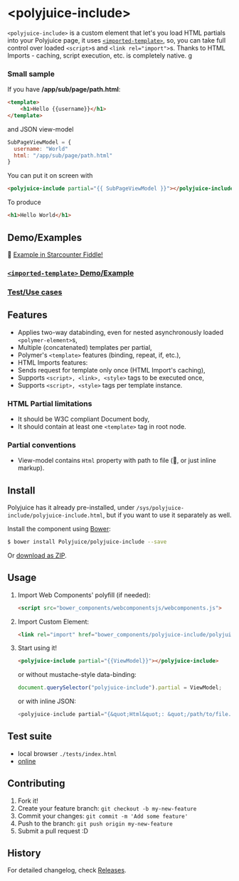 &lt;polyjuice-include&gt;
==============

`<polyjuice-include>` is a custom element that let's you load HTML partials into your Polyjuice page, it uses [`<imported-template>`](https://github.com/Juicy/imported-template), so, you can take full control over loaded `<script>`s and `<link rel="import">`s. Thanks to HTML Imports - caching, script execution, etc. is completely native.
g
### Small sample

If you have **/app/sub/page/path.html**:
```html
<template>
	<h1>Hello {{username}}</h1>
</template>
```
and JSON view-model
```javascript
SubPageViewModel = {
  username: "World"
  html: "/app/sub/page/path.html"
}
```
You can put it on screen with
```html
<polyjuice-include partial="{{ SubPageViewModel }}"></polyjuice-include>
```
To produce
```html
<h1>Hello World</h1>
```

## Demo/Examples
:construction:
[Example in Starcounter Fiddle!]()

### [`<imported-template>` Demo/Example](https://github.com/Juicy/imported-template#demoexamples)

### [Test/Use cases](http://polyjuice.github.io/polyjuice-include/tests)

## Features

 - Applies two-way databinding, even for nested asynchronously loaded `<polymer-element>`s,
 - Multiple (concatenated) templates per partial, 
 - Polymer's `<template>` features (binding, repeat, if, etc.),
 - HTML Imports features: 
  - Sends request for template only once (HTML Import's caching),
  - Supports `<script>, <link>, <style>` tags to be executed once,
  - Supports `<script>, <style>` tags per template instance.

### HTML Partial limitations

 - It should be W3C compliant Document body,
 - It should contain at least one `<template>` tag in root node.

### Partial conventions

 - View-model contains `Html` property with path to file (:construction:, or just inline markup).

## Install

Polyjuice has it already pre-installed, under `/sys/polyjuice-include/polyjuice-include.html`, but if you want to use it separately as well.

Install the component using [Bower](http://bower.io/):

```sh
$ bower install Polyjuice/polyjuice-include --save
```

Or [download as ZIP](https://github.com/Polyjuice/polyjuice-include/archive/master.zip).

## Usage

1. Import Web Components' polyfill (if needed):

    ```html
    <script src="bower_components/webcomponentsjs/webcomponents.js">
    ```

2. Import Custom Element:

    ```html
    <link rel="import" href="bower_components/polyjuice-include/polyjuice-include.html">
    ```

3. Start using it!

    ```html
    <polyjuice-include partial="{{ViewModel}}"></polyjuice-include>
    ```
    or without mustache-style data-binding:
    ```js
    document.querySelector("polyjuice-include").partial = ViewModel;
    ```
    or with inline JSON:
    ```js
    <polyjuice-include partial="{&quot;Html&quot;: &quot;/path/to/file.html&quot;, &quot;some&quot;: &quot;data&quot;}"></polyjuice-include>
    ```

## Test suite

 - local browser `./tests/index.html`
 - [online](http://polyjuice.github.io/polyjuice-include/tests)

## Contributing

1. Fork it!
2. Create your feature branch: `git checkout -b my-new-feature`
3. Commit your changes: `git commit -m 'Add some feature'`
4. Push to the branch: `git push origin my-new-feature`
5. Submit a pull request :D

## History

For detailed changelog, check [Releases](https://github.com/Polyjuice/polyjuice-include/releases).
